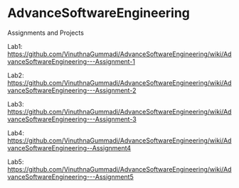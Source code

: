 # AdvanceSoftwareEngineering
Assignments and Projects

Lab1:
https://github.com/VinuthnaGummadi/AdvanceSoftwareEngineering/wiki/AdvanceSoftwareEngineering---Assignment-1

Lab2:
https://github.com/VinuthnaGummadi/AdvanceSoftwareEngineering/wiki/AdvanceSoftwareEngineering---Assignment-2

Lab3:
https://github.com/VinuthnaGummadi/AdvanceSoftwareEngineering/wiki/AdvanceSoftwareEngineering---Assignment-3

Lab4:
https://github.com/VinuthnaGummadi/AdvanceSoftwareEngineering/wiki/AdvanceSoftwareEngineering--Assignment4

Lab5:
https://github.com/VinuthnaGummadi/AdvanceSoftwareEngineering/wiki/AdvanceSoftwareEngineering---Assignment5

